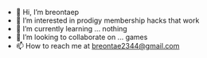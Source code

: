 - 👋 Hi, I’m breontaep
- 👀 I’m interested in prodigy membership hacks that work
- 🌱 I’m currently learning ... nothing
- 💞️ I’m looking to collaborate on ... games
- 📫 How to reach me at breontae2344@gmail.com

<!---
breontaep/breontaep is a ✨ special ✨ repository because its `README.md` (this file) appears on your GitHub profile.
You can click the Preview link to take a look at your changes.
--->
